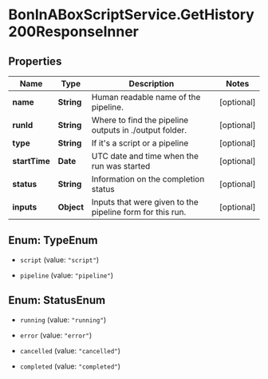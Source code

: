 # BonInABoxScriptService.GetHistory200ResponseInner

## Properties

Name | Type | Description | Notes
------------ | ------------- | ------------- | -------------
**name** | **String** | Human readable name of the pipeline. | [optional] 
**runId** | **String** | Where to find the pipeline outputs in ./output folder. | [optional] 
**type** | **String** | If it&#39;s a script or a pipeline | [optional] 
**startTime** | **Date** | UTC date and time when the run was started | [optional] 
**status** | **String** | Information on the completion status | [optional] 
**inputs** | **Object** | Inputs that were given to the pipeline form for this run. | [optional] 



## Enum: TypeEnum


* `script` (value: `"script"`)

* `pipeline` (value: `"pipeline"`)





## Enum: StatusEnum


* `running` (value: `"running"`)

* `error` (value: `"error"`)

* `cancelled` (value: `"cancelled"`)

* `completed` (value: `"completed"`)




